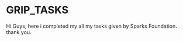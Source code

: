 # GRIP_TASKS
Hi Guys,
       here i completed my all my tasks given by Sparks Foundation. thank you.

